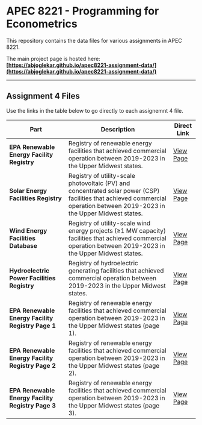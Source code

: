 # APEC 8221 - Programming for Econometrics

This repository contains the data files for various assignments in APEC 8221. 

The main project page is hosted here: **[https://abjoglekar.github.io/apec8221-assignment-data/](https://abjoglekar.github.io/apec8221-assignment-data/)**

--- 

## Assignment 4 Files

Use the links in the table below to go directly to each assignemnt 4 file.

| Part                | Description                                | Direct Link                                                                                                 |
| ------------------- | ------------------------------------------ | ----------------------------------------------------------------------------------------------------------- |
| **EPA Renewable Energy Facility Registry** | Registry of renewable energy facilities that achieved commercial operation between 2019-2023 in the Upper Midwest states. | [View Page](https://abjoglekar.github.io/apec8221-assignment-data/epa_renewable_facilities.html) |
| **Solar Energy Facilities Registry** | Registry of utility-scale photovoltaic (PV) and concentrated solar power (CSP) facilities that achieved commercial operation between 2019-2023 in the Upper Midwest states. | [View Page](https://abjoglekar.github.io/apec8221-assignment-data/epa_solar_facilities.html) |
| **Wind Energy Facilities Database** | Registry of utility-scale wind energy projects (≥1 MW capacity) facilities that achieved commercial operation between 2019-2023 in the Upper Midwest states. | [View Page](https://abjoglekar.github.io/apec8221-assignment-data/epa_wind_facilities.html) |
| **Hydroelectric Power Facilities Registry** | Registry of hydroelectric generating facilities that achieved commercial operation between 2019-2023 in the Upper Midwest states. | [View Page](https://abjoglekar.github.io/apec8221-assignment-data/epa_hydro_facilities.html) |
| **EPA Renewable Energy Facility Registry Page 1** | Registry of renewable energy facilities that achieved commercial operation between 2019-2023 in the Upper Midwest states (page 1). | [View Page](https://abjoglekar.github.io/apec8221-assignment-data/epa_renewable_facilities_page1.html) |
| **EPA Renewable Energy Facility Registry Page 2** |  Registry of renewable energy facilities that achieved commercial operation between 2019-2023 in the Upper Midwest states (page 2). | [View Page](https://abjoglekar.github.io/apec8221-assignment-data/epa_renewable_facilities_page2.html) |
| **EPA Renewable Energy Facility Registry Page 3** |  Registry of renewable energy facilities that achieved commercial operation between 2019-2023 in the Upper Midwest states (page 3). | [View Page](https://abjoglekar.github.io/apec8221-assignment-data/epa_renewable_facilities_page3.html) |
